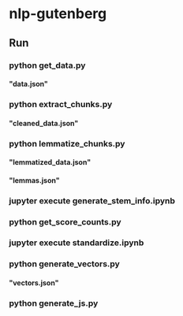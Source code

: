 # nlp-gutenberg

## Run

### python get_data.py

#### "data.json"

### python extract_chunks.py

#### "cleaned_data.json"

### python lemmatize_chunks.py

#### "lemmatized_data.json"

#### "lemmas.json"

### jupyter execute generate_stem_info.ipynb

### python get_score_counts.py

### jupyter execute standardize.ipynb

### python generate_vectors.py

#### "vectors.json"

### python generate_js.py
